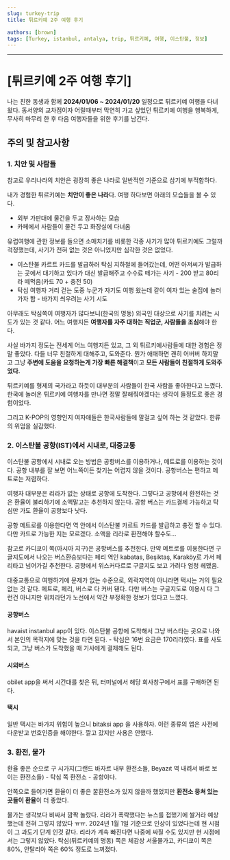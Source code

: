 ```yaml
---
slug: turkey-trip
title: 튀르키예 2주 여행 후기

authors: [brown]
tags: [Turkey, istanbul, antalya, trip, 튀르키예, 여행, 이스탄불, 정보]
---
```


---

# [튀르키예 2주 여행 후기]

나는 친한 동생과 함께 **2024/01/06 ~ 2024/01/20** 일정으로 튀르키예 여행을 다녀왔다. 동서양의 교차점이자 어릴때부터 막연히 가고 싶었던 튀르키예 여행을 행복하게, 무사히 마무리 한 후 다음 여행자들을 위한 후기를 남긴다.

## 주의 및 참고사항

### 1. 치안 및 사람들

참고로 우리나라의 치안은 굉장히 좋은 나라로 일반적인 기준으로 삼기에 부적합하다.

내가 경험한 튀르키예는 **치안이 좋은 나라**다. 여행 하다보면 아래의 모습들을 볼 수 있다.

- 외부 가판대에 물건을 두고 장사하는 모습
- 카페에서 사람들이 물건 두고 화장실에 다녀옴

유럽여행에 관한 정보를 들으면 소매치기를 비롯한 각종 사기가 많아 튀르키예도 그럴까 걱정했는데, 사기가 전혀 없는 것은 아니었지만 심각한 것은 없었다.

- 이스탄불 카르트 카드를 발급하러 탁심 지하철에 들어갔는데, 어떤 아저씨가 발급하는 곳에서 대기하고 있다가 대신 발급해주고 수수료 떼가는 사기 - 200 받고 80리라 떼먹음(카드 70 + 충전 50)
- 탁심 여행자 거리 걷는 도중 누군가 자기도 여행 왔는데 같이 여자 있는 술집에 놀러가자 함 - 바가지 씌우려는 사기 시도

아무래도 탁심쪽이 여행자가 많다보니(한국의 명동) 외국인 대상으로 사기를 치려는 시도가 있는 것 같다. 어느 여행지든 **여행자를 자주 대하는 직업군, 사람들을 조심**해야 한다.

사실 바가지 정도는 전세계 어느 여행지든 있고, 그 외 튀르키예사람들에 대한 경험은 정말 좋았다. 다들 너무 친절하게 대해주고, 도와준다. 뭔가 애매하면 괜히 어버버 하지말고 그냥 **주변에 도움을 요청하는게 가장 빠른 해결책**이고 **모든 사람들이 친절하게 도와주었다.**

튀르키예를 형제의 국가라고 하듯이 대부분의 사람들이 한국 사람을 좋아한다고 느꼈다. 한국에 놀러온 튀르키예 여행자를 만나면 정말 잘해줘야겠다는 생각이 들정도로 좋은 경험이었다.

그리고 K-POP의 영향인지 여자애들은 한국사람들에 말걸고 싶어 하는 것 같았다. 한류의 위엄을 실감했다.

### 2. 이스탄불 공항(IST)에서 시내로, 대중교통

이스탄불 공항에서 시내로 오는 방법은 공항버스를 이용하거나, 메트로를 이용하는 것이다. 공항 내부를 잘 보면 어느쪽이든 찾기는 어렵지 않을 것이다. 공항버스는 편하고 메트로는 저렴하다.

여행자 대부분은 리라가 없는 상태로 공항에 도착한다. 그렇다고 공항에서 환전하는 것은 환율이 불리하기에 소액말고는 추천하지 않는다. 공항 버스는 카드결제 가능하고 탁심만 가도 환율이 공항보다 낫다.

공항 메트로를 이용한다면 역 안에서 이스탄불 카르트 카드를 발급하고 충전 할 수 있다. 다만 카드로 가능한 지는 모르겠다. 소액을 리라로 환전해야 할수도...

참고로 카디쿄이 쪽(아시아 지구)은 공항버스를 추천한다. 만약 메트로를 이용한다면 구글지도에서 나오는 버스환승보다는 페리 역인 kabatas, Beşiktaş, Karaköy로 가서 페리타고 넘어가길 추천한다. 공항에서 위스커다르로 구글지도 보고 가려다 엄청 헤맸음.

대중교통으로 여행하기에 문제가 없는 수준으로, 외곽지역이 아니라면 택시는 거의 필요 없는 것 같다. 메트로, 페리, 버스로 다 커버 됀다. 다만 버스는 구글지도로 이용시 다 그런건 아니지만 위치라던가 노선에서 약간 부정확한 정보가 있다고 느꼈다.

#### 공항버스

havaist instanbul app이 있다. 이스탄불 공항에 도착해서 그냥 버스타는 곳으로 나와서 본인의 목적지에 맞는 것을 타면 된다. - 탁심은 16번 요금은 170리라였다.
표를 사도 되고, 그냥 버스가 도착했을 때 기사에게 결제해도 된다.

#### 시외버스

obilet app을 써서 시간대를 찾은 뒤, 터미널에서 해당 회사창구에서 표를 구매하면 된다.

#### 택시

일반 택시는 바가지 위험이 높으니 bitaksi app 을 사용하자. 이런 종류의 앱은 사전에 다운받고 번호인증을 해야한다. 깔고 갔지만 사용은 안했다.

### 3. 환전, 물가

환율 좋은 순으로 구 시가지(그랜드 바자르 내부 환전소들, Beyazıt 역 내려서 바로 보이는 환전소들) - 탁심 쪽 환전소 - 공항이다.

안쪽으로 들어가면 환율이 더 좋은 꿀환전소가 있지 않을까 했었지만 **환전소 뭉쳐 있는 곳들이 환율**이 더 좋았다.

물가는 생각보다 비싸서 깜짝 놀랐다. 리라가 폭락했다는 뉴스를 접했기에 쌀거라 예상했는데 전혀 그렇지 않았다 ㅠㅠ. 2024년 1월 1일 기준으로 인상이 있었다는데 현 시점이 그 과도기 단계 인것 같다. 리라가 계속 빠진다면 나중에 싸질 수도 있지만 현 시점에서는 그렇지 않았다. 탁심(튀르키예의 명동) 쪽은 체감상 서울물가고, 카디쿄이 쪽은 80%, 안탈리아 쪽은 60% 정도로 느껴졌다.
